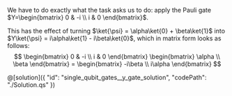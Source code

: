 We have to do exactly what the task asks us to do: apply the Pauli gate $Y=\begin{bmatrix} 0 & -i \\ i & 0 \end{bmatrix}$.

This has the effect of turning $\ket{\psi} = \alpha\ket{0} + \beta\ket{1}$ into $Y\ket{\psi} = i\alpha\ket{1} - i\beta\ket{0}$, which in matrix form looks as follows:
$$
\begin{bmatrix} 0 & -i \\ i & 0 \end{bmatrix} \begin{bmatrix} \alpha \\ \beta \end{bmatrix} = 
\begin{bmatrix} -i\beta \\ i\alpha \end{bmatrix}
$$

@[solution]({
    "id": "single_qubit_gates__y_gate_solution",
    "codePath": "./Solution.qs"
})
